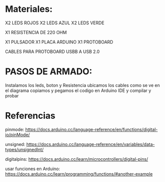 # Materiales:

X2 LEDS ROJOS
X2 LEDS AZUL
X2 LEDS VERDE

X1 RESISTENCIA DE 220 OHM

X1 PULSADOR
X1 PLACA ARDUINO
X1 PROTOBOARD

CABLES PARA PROTOBOARD
USBB A USB 2.0


# PASOS DE ARMADO:

Instalamos los leds, boton y Resistencia
ubicamos los cables como se ve en el diagrama
copiamos y pegamos el codigo en Arduino IDE y compilar y probar

# Referencias

pinmode:
https://docs.arduino.cc/language-reference/en/functions/digital-io/pinMode/

unsigned:
https://docs.arduino.cc/language-reference/en/variables/data-types/unsignedInt/

digitalpins:
https://docs.arduino.cc/learn/microcontrollers/digital-pins/

usar funciones en Arduino:
https://docs.arduino.cc/learn/programming/functions/#another-example
